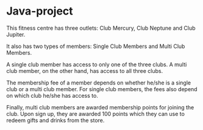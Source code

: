 # Java-project
This fitness centre has three outlets: Club Mercury, Club Neptune and Club Jupiter. 

It also has two types of members: Single Club Members and Multi Club Members.

A single club member has access to only one of the three clubs. A multi club member, on the other hand, has access to all three clubs.

The membership fee of a member depends on whether he/she is a single club or a multi club member. For single club members, the fees also depend on 
which club he/she has access to.

Finally, multi club members are awarded membership points for joining the club. Upon sign up, they are awarded 100 points which they can use to 
redeem gifts and drinks from the store. 
